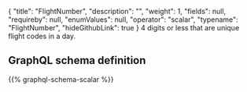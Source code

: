 {
  "title": "FlightNumber",
  "description": "",
  "weight": 1,
  "fields": null,
  "requireby": null,
  "enumValues": null,
  "operator": "scalar",
  "typename": "FlightNumber",
  "hideGithubLink": true
}
4 digits or less that are unique flight codes in a day.
## GraphQL schema definition

{{% graphql-schema-scalar %}}

